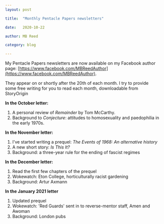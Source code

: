 ```yaml
---
layout: post

title:  "Monthly Pentacle Papers newsletters"

date:   2020-10-22

author: MB Reed

category: blog

---
```




My Pentacle Papers newsletters are now available on my Facebook author page:
[https://www.facebook.com/MBReedAuthor](https://www.facebook.com/MBReedAuthor). 

They appear on or shortly after the 20th of each month. 
I try to provide some free writing for you to read each month, downloadable from StoryOrigin

**In the October letter:**

1. A personal review of *Remainder* by Tom McCarthy.
2. Background to *Conjecture*: attitudes to homosexuality and paedophilia in the early 1970s.

**In the November letter:**

1. I've started writing a prequel: *The Events of 1968: An alternative history*
2. A new short story: *Is This It?*
3. Background: a three-year rule for the ending of fascist regimes

**In the December letter:**

1. Read the first few chapters of the prequel
2. Wokewatch: Eton College, horticulturally racist gardening
3. Background: Artur Axmann

**In the January 2021 letter**

1. Updated prequel
2. Wokewatch: 'Red Guards' sent in to reverse-mentor staff, Amen and Awoman
3. Background: London pubs

